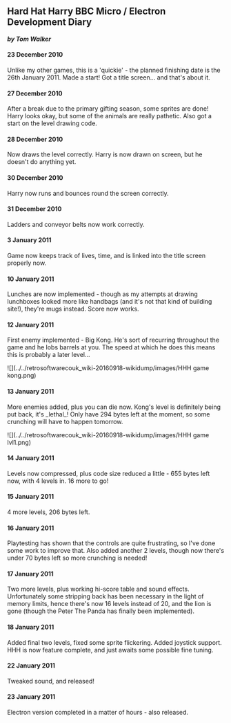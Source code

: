 ## Hard Hat Harry BBC Micro / Electron Development Diary

**_by Tom Walker_**

#### 23 December 2010

Unlike my other games, this is a 'quickie' - the planned finishing date is the 26th January 2011. Made a start! Got a title screen... and that's about it.

#### 27 December 2010

After a break due to the primary gifting season, some sprites are done! Harry looks okay, but some of the animals are really pathetic. Also got a start on the level drawing code.

#### 28 December 2010

Now draws the level correctly. Harry is now drawn on screen, but he doesn't do anything yet.

#### 30 December 2010

Harry now runs and bounces round the screen correctly.

#### 31 December 2010

Ladders and conveyor belts now work correctly.

#### 3 January 2011

Game now keeps track of lives, time, and is linked into the title screen properly now.

#### 10 January 2011

Lunches are now implemented - though as my attempts at drawing lunchboxes looked more like handbags (and it's not that kind of building site!), they're mugs instead. Score now works.

#### 12 January 2011

First enemy implemented - Big Kong. He's sort of recurring throughout the game and he lobs barrels at you. The speed at which he does this means this is probably a later level...

![](../../retrosoftwarecouk_wiki-20160918-wikidump/images/HHH game kong.png)

#### 13 January 2011

More enemies added, plus you can die now. Kong's level is definitely being put back, it's \_lethal\_! Only have 294 bytes left at the moment, so some crunching will have to happen tomorrow.

![](../../retrosoftwarecouk_wiki-20160918-wikidump/images/HHH game lvl1.png)

#### 14 January 2011

Levels now compressed, plus code size reduced a little - 655 bytes left now, with 4 levels in. 16 more to go!

#### 15 January 2011

4 more levels, 206 bytes left.

#### 16 January 2011

Playtesting has shown that the controls are quite frustrating, so I've done some work to improve that. Also added another 2 levels, though now there's under 70 bytes left so more crunching is needed!

#### 17 January 2011

Two more levels, plus working hi-score table and sound effects. Unfortunately some stripping back has been necessary in the light of memory limits, hence there's now 16 levels instead of 20, and the lion is gone (though the Peter The Panda has finally been implemented).

#### 18 January 2011

Added final two levels, fixed some sprite flickering. Added joystick support. HHH is now feature complete, and just awaits some possible fine tuning.

#### 22 January 2011

Tweaked sound, and released!

#### 23 January 2011

Electron version completed in a matter of hours - also released.
